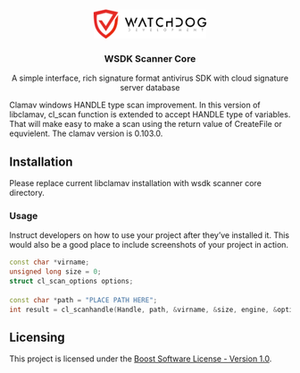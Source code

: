 <!-- PROJECT LOGO -->
<br />
<p align="center">
  <a href="https://watchdog.dev">
    <img src="/docs/logo.png" alt="Logo" width="40%" height="40%">
  </a>

  <h3 align="center">WSDK Scanner Core</h3>

  <p align="center">
    A simple interface, rich signature format antivirus SDK with cloud signature server database
  </p>
</p>

Clamav windows HANDLE type scan improvement. In this version of libclamav, cl_scan function is extended to accept HANDLE type of variables.
That will make easy to make a scan using the return value of CreateFile or equvielent. The clamav version is 0.103.0.

## Installation
Please replace current libclamav installation with wsdk scanner core directory.

### Usage
Instruct developers on how to use your project after they’ve installed it.
This would also be a good place to include screenshots of your project in action.

```cpp
const char *virname;
unsigned long size = 0;
struct cl_scan_options options;

const char *path = "PLACE PATH HERE";
int result = cl_scanhandle(Handle, path, &virname, &size, engine, &options);
```

## Licensing
This project is licensed under the [Boost Software License - Version 1.0](https://github.com/watchdogdevel/wsdk-scanner-core/blob/master/LICENSE).